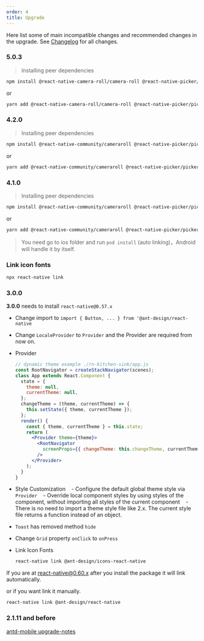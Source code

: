 ```yaml
---
order: 4
title: Upgrade
---
```


Here list some of main incompatible changes and recommended changes in the upgrade. See [Changelog](/changelog) for all changes.

### 5.0.3

> Installing peer dependencies

```bash
npm install @react-native-camera-roll/camera-roll @react-native-picker/picker @react-native-community/segmented-control @react-native-community/slider react-native-gesture-handler
```

or

```bash
yarn add @react-native-camera-roll/camera-roll @react-native-picker/picker @react-native-community/segmented-control @react-native-community/slider react-native-gesture-handler
```

### 4.2.0

> Installing peer dependencies

```bash
npm install @react-native-community/cameraroll @react-native-picker/picker @react-native-community/segmented-control @react-native-community/slider react-native-pager-view react-native-gesture-handler
```

or

```bash
yarn add @react-native-community/cameraroll @react-native-picker/picker @react-native-community/segmented-control @react-native-community/slider react-native-pager-view react-native-gesture-handler
```

### 4.1.0

> Installing peer dependencies

```bash
npm install @react-native-community/cameraroll @react-native-picker/picker @react-native-community/segmented-control @react-native-community/slider react-native-pager-view
```

or

```bash
yarn add @react-native-community/cameraroll @react-native-picker/picker @react-native-community/segmented-control @react-native-community/slider react-native-pager-view
```

> You need go to ios folder and run `pod install` (auto linking)，Android will handle it by itself.

### Link icon fonts

```bash
npx react-native link
```

### 3.0.0

**3.0.0** needs to install `react-native@0.57.x`

- Change import to `import { Button, ... } from '@ant-design/react-native`
- Change `LocaleProvider` to `Provider` and the Provider are required from now on.

- Provider

  ```jsx
  // dynamic theme example ./rn-kitchen-sink/app.js
  const RootNavigator = createStackNavigator(scenes);
  class App extends React.Component {
    state = {
      theme: null,
      currentTheme: null,
    };
    changeTheme = (theme, currentTheme) => {
      this.setState({ theme, currentTheme });
    };
    render() {
      const { theme, currentTheme } = this.state;
      return (
        <Provider theme={theme}>
          <RootNavigator
            screenProps={{ changeTheme: this.changeTheme, currentTheme }}
          />
        </Provider>
      );
    }
  }
  ```

- Style Customization
     - Configure the default global theme style via `Provider`
     - Override local component styles by using styles of the component, without importing all styles of the current component
     - There is no need to import a theme style file like 2.x. The current style file returns a function instead of an object.
- `Toast` has removed method `hide`
- Change `Grid` property `onClick` to `onPress`
- Link Icon Fonts

  ```sh
  react-native link @ant-design/icons-react-native
  ```

If you are at react-native@0.60.x after you install the package it will link automatically.

or if you want link it manually.

```sh
react-native link @ant-design/react-native
```

### 2.1.11 and before

[antd-mobile upgrade-notes](https://github.com/ant-design/ant-design-mobile/blob/master/docs/react/upgrade-notes.en-US.md#1x--20)
